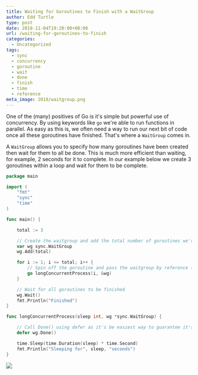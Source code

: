 ```yaml
---
title: Waiting for Goroutines to Finish with a WaitGroup
author: Edd Turtle
type: post
date: 2018-11-04T19:20:00+00:00
url: /waiting-for-goroutines-to-finish
categories:
  - Uncategorized
tags:
  - sync
  - concurrency
  - goroutine
  - wait
  - done
  - finish
  - time
  - reference
meta_image: 2018/waitgroup.png
---
```


One of the (many) positives of Go is it's simple but powerful use of concurrency. By using keywords like `go` we're able to run functions in parallel. As easy as this is, we often need a way to run our next bit of code once all these goroutines have finished. That's where a `WaitGroup` comes in. 

A `WaitGroup` allows you to specify how many goroutines have been created then wait for them to all be done. This is much more efficient than waiting, for example, 2 seconds for it to complete. In our example below we create 3 goroutines within a loop and wait for them to be complete.

```go
package main

import (
    "fmt"
    "sync"
    "time"
)

func main() {

    total := 3

    // Create the waitgroup and add the total number of goroutines we're going to use
    var wg sync.WaitGroup
    wg.Add(total)

    for i := 1; i <= total; i++ {
        // Spin off the goroutine and pass the waitgroup by reference (not value!)
        go longConcurrentProcess(i, &wg)
    }

    // Wait for all goroutines to be finished
    wg.Wait()
    fmt.Println("Finished")
}

func longConcurrentProcess(sleep int, wg *sync.WaitGroup) {

    // Call Done() using defer as it's be easiest way to guarantee it's called at every exit
    defer wg.Done()

    time.Sleep(time.Duration(sleep) * time.Second)
    fmt.Println("Sleeping for", sleep, "seconds")
}
```

![](/img/2018/waitgroup.png)
